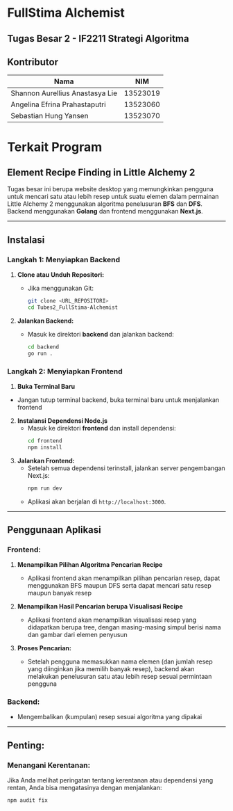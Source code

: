 # FullStima Alchemist
## Tugas Besar 2 - IF2211 Strategi Algoritma

## Kontributor
| Nama  | NIM | 
| ------------- | ------------- |
| Shannon Aurellius Anastasya Lie  | 13523019 |
| Angelina Efrina Prahastaputri | 13523060 |
| Sebastian Hung Yansen  | 13523070 | 

# Terkait Program
## **Element Recipe Finding in Little Alchemy 2**

Tugas besar ini berupa website desktop yang memungkinkan pengguna untuk mencari satu atau lebih resep untuk suatu elemen dalam permainan Little Alchemy 2 menggunakan algoritma penelusuran **BFS** dan **DFS**. Backend menggunakan **Golang** dan frontend menggunakan **Next.js**.

---

## **Instalasi**

### **Langkah 1: Menyiapkan Backend**

1. **Clone atau Unduh Repositori:**
   - Jika menggunakan Git:
     ```bash
     git clone <URL_REPOSITORI>
     cd Tubes2_FullStima-Alchemist
     ```

2. **Jalankan Backend:**
   - Masuk ke direktori **backend** dan jalankan backend:
     ```bash
     cd backend
     go run .
     ```

### **Langkah 2: Menyiapkan Frontend**
1.  **Buka Terminal Baru**
   - Jangan tutup terminal backend, buka terminal baru untuk menjalankan frontend

2. **Instalansi Dependensi Node.js**
   - Masuk ke direktori **frontend** dan install dependensi:
     ```bash
     cd frontend
     npm install
     ```
2. **Jalankan Frontend:**
   - Setelah semua dependensi terinstall, jalankan server pengembangan Next.js:
     ```bash
     npm run dev
     ```
   - Aplikasi akan berjalan di `http://localhost:3000`.   

---

## **Penggunaan Aplikasi**

### **Frontend:**

1. **Menampilkan Pilihan Algoritma Pencarian Recipe**
   - Aplikasi frontend akan menampilkan pilihan pencarian resep, dapat menggunakan BFS maupun DFS serta dapat mencari satu resep maupun banyak resep

2. **Menampilkan Hasil Pencarian berupa Visualisasi Recipe**
   - Aplikasi frontend akan menampilkan visualisasi resep yang didapatkan berupa tree, dengan masing-masing simpul berisi nama dan gambar dari elemen penyusun

3. **Proses Pencarian:**
   - Setelah pengguna memasukkan nama elemen (dan jumlah resep yang diinginkan jika memilih banyak resep), backend akan melakukan penelusuran satu atau lebih resep sesuai permintaan pengguna

### **Backend:**

- Mengembalikan (kumpulan) resep sesuai algoritma yang dipakai

---

## **Penting:**

### **Menangani Kerentanan:**

Jika Anda melihat peringatan tentang kerentanan atau dependensi yang rentan, Anda bisa mengatasinya dengan menjalankan:
```bash
npm audit fix
